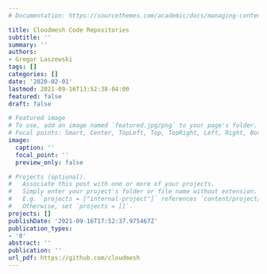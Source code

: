 ```yaml
---
# Documentation: https://sourcethemes.com/academic/docs/managing-content/

title: Cloudmesh Code Repositories
subtitle: ''
summary: ''
authors:
- Gregor Laszewski
tags: []
categories: []
date: '2020-02-01'
lastmod: 2021-09-16T13:52:38-04:00
featured: false
draft: false

# Featured image
# To use, add an image named `featured.jpg/png` to your page's folder.
# Focal points: Smart, Center, TopLeft, Top, TopRight, Left, Right, BottomLeft, Bottom, BottomRight.
image:
  caption: ''
  focal_point: ''
  preview_only: false

# Projects (optional).
#   Associate this post with one or more of your projects.
#   Simply enter your project's folder or file name without extension.
#   E.g. `projects = ["internal-project"]` references `content/project/deep-learning/index.md`.
#   Otherwise, set `projects = []`.
projects: []
publishDate: '2021-09-16T17:52:37.975467Z'
publication_types:
- '0'
abstract: ''
publication: ''
url_pdf: https://github.com/cloudmesh
---
```


